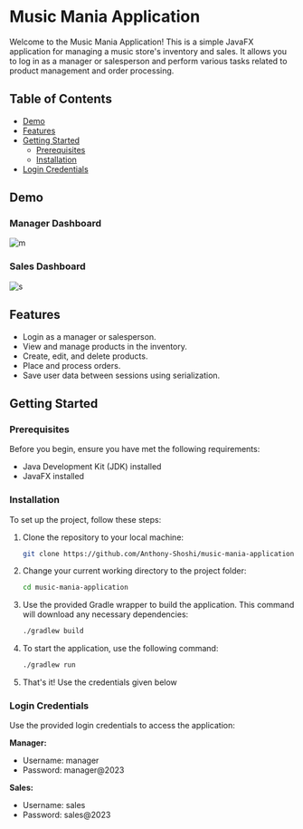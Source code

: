 # Music Mania Application

Welcome to the Music Mania Application! This is a simple JavaFX application for managing a music store's inventory and sales. It allows you to log in as a manager or salesperson and perform various tasks related to product management and order processing.

## Table of Contents

- [Demo](#demo)
- [Features](#features)
- [Getting Started](#getting-started)
  - [Prerequisites](#prerequisites)
  - [Installation](#installation)
- [Login Credentials](#login-credentials)

## Demo

### Manager Dashboard
![m](https://github.com/Anthony-Shoshi/music-mania-application/assets/41549963/5730946e-beec-4bbb-a1bc-bfc6e153b819)

### Sales Dashboard
![s](https://github.com/Anthony-Shoshi/music-mania-application/assets/41549963/2c37a2bb-e827-4b72-8dde-bafa90a66bcd)


## Features

- Login as a manager or salesperson.
- View and manage products in the inventory.
- Create, edit, and delete products.
- Place and process orders.
- Save user data between sessions using serialization.

## Getting Started

### Prerequisites

Before you begin, ensure you have met the following requirements:

- Java Development Kit (JDK) installed
- JavaFX installed

### Installation

To set up the project, follow these steps:

1. Clone the repository to your local machine:

   ```bash
   git clone https://github.com/Anthony-Shoshi/music-mania-application

2. Change your current working directory to the project folder:
   
   ```bash
   cd music-mania-application

4. Use the provided Gradle wrapper to build the application. This command will download any necessary dependencies:
   
   ```bash
   ./gradlew build

5. To start the application, use the following command:
   ```bash
   ./gradlew run

6. That's it! Use the credentials given below

### Login Credentials

Use the provided login credentials to access the application:

**Manager:**
- Username: manager
- Password: manager@2023

**Sales:**
- Username: sales
- Password: sales@2023
